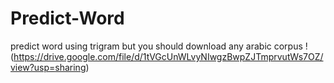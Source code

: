 # Predict-Word
predict word using trigram but you should download any arabic corpus
!(https://drive.google.com/file/d/1tVGcUnWLvyNIwgzBwpZJTmprvutWs7OZ/view?usp=sharing)
